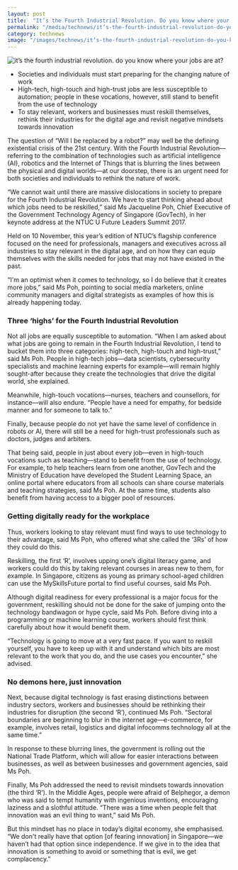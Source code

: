 ```yaml
---
layout: post
title:  "It’s the Fourth Industrial Revolution. Do you know where your jobs are at?"
permalink: "/media/technews/it’s-the-fourth-industrial-revolution-do-you-know-where-your-jobs-are-at"
category: technews
image: "/images/technews/it’s-the-fourth-industrial-revolution-do-you-know-where-your-jobs-are-at-part-1.png"
---
```


![it’s the fourth industrial revolution. do you know where your jobs are at?](/images/technews/it’s-the-fourth-industrial-revolution-do-you-know-where-your-jobs-are-at-park-1.png)

* Societies and individuals must start preparing for the changing nature of work 
* High-tech, high-touch and high-trust jobs are less susceptible to automation; people in these vocations, however, still stand to benefit from the use of technology 
* To stay relevant, workers and businesses must reskill themselves, rethink their industries for the digital age and revisit negative mindsets towards innovation

The question of “Will I be replaced by a robot?” may well be the defining existential crisis of the 21st century. With the Fourth Industrial Revolution—referring to the combination of technologies such as artificial intelligence (AI), robotics and the Internet of Things that is blurring the lines between the physical and digital worlds—at our doorstep, there is an urgent need for both societies and individuals to rethink the nature of work.  

“We cannot wait until there are massive dislocations in society to prepare for the Fourth Industrial Revolution. We have to start thinking ahead about which jobs need to be reskilled,” said Ms Jacqueline Poh, Chief Executive of the Government Technology Agency of Singapore (GovTech), in her keynote address at the NTUC U Future Leaders Summit 2017.

Held on 10 November, this year’s edition of NTUC’s flagship conference focused on the need for professionals, managers and executives across all industries to stay relevant in the digital age, and on how they can equip themselves with the skills needed for jobs that may not have existed in the past. 

“I'm an optimist when it comes to technology, so I do believe that it creates more jobs,” said Ms Poh, pointing to social media marketers, online community managers and digital strategists as examples of how this is already happening today.  

### **Three ‘highs’ for the Fourth Industrial Revolution**
Not all jobs are equally susceptible to automation. “When I am asked about what jobs are going to remain in the Fourth Industrial Revolution, I tend to bucket them into three categories: high-tech, high-touch and high-trust,” said Ms Poh. 
People in high-tech jobs—data scientists, cybersecurity specialists and machine learning experts for example—will remain highly sought-after because they create the technologies that drive the digital world, she explained. 

Meanwhile, high-touch vocations—nurses, teachers and counsellors, for instance—will also endure. “People have a need for empathy, for bedside manner and for someone to talk to.”

Finally, because people do not yet have the same level of confidence in robots or AI, there will still be a need for high-trust professionals such as doctors, judges and arbiters. 

That being said, people in just about every job—even in high-touch vocations such as teaching—stand to benefit from the use of technology. For example, to help teachers learn from one another, GovTech and the Ministry of Education have developed the Student Learning Space, an online portal where educators from all schools can share course materials and teaching strategies, said Ms Poh. At the same time, students also benefit from having access to a bigger pool of resources. 

### **Getting digitally ready for the workplace**
Thus, workers looking to stay relevant must find ways to use technology to their advantage, said Ms Poh, who offered what she called the ‘3Rs’ of how they could do this. 

Reskilling, the first ‘R’, involves upping one’s digital literacy game, and workers could do this by taking relevant courses in areas new to them, for example. In Singapore, citizens as young as primary school-aged children can use the MySkillsFuture portal to find useful courses, said Ms Poh.  

Although digital readiness for every professional is a major focus for the government, reskilling should not be done for the sake of jumping onto the technology bandwagon or hype cycle, said Ms Poh. Before diving into a programming or machine learning course, workers should first think carefully about how it would benefit them.

“Technology is going to move at a very fast pace. If you want to reskill yourself, you have to keep up with it and understand which bits are most relevant to the work that you do, and the use cases you encounter,” she advised. 

### **No demons here, just innovation**
Next, because digital technology is fast erasing distinctions between industry sectors, workers and businesses should be rethinking their industries for disruption (the second ‘R’), continued Ms Poh. “Sectoral boundaries are beginning to blur in the internet age—e-commerce, for example, involves retail, logistics and digital infocomms technology all at the same time.”

In response to these blurring lines, the government is rolling out the National Trade Platform, which will allow for easier interactions between businesses, as well as between businesses and government agencies, said Ms Poh.   

Finally, Ms Poh addressed the need to revisit mindsets towards innovation (the third ‘R’). In the Middle Ages, people were afraid of Belphegor, a demon who was said to tempt humanity with ingenious inventions, encouraging laziness and a slothful attitude. “There was a time when people felt that innovation was an evil thing to want,” said Ms Poh. 

But this mindset has no place in today’s digital economy, she emphasised. “We don't really have that option [of fearing innovation] in Singapore—we haven’t had that option since independence. If we give in to the idea that innovation is something to avoid or something that is evil, we get complacency.”

